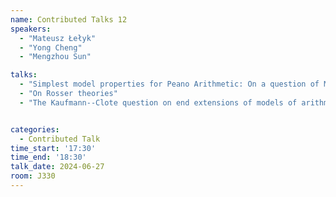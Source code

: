 ```yaml
---
name: Contributed Talks 12
speakers: 
  - "Mateusz Łełyk"
  - "Yong Cheng"
  - "Mengzhou Sun"

talks: 
  - "Simplest model properties for Peano Arithmetic: On a question of Montalban and Rossegger."
  - "On Rosser theories"
  - "The Kaufmann--Clote question on end extensions of models of arithmetic"


categories:
  - Contributed Talk
time_start: '17:30'
time_end: '18:30'
talk_date: 2024-06-27
room: J330
---
```


